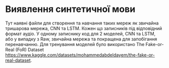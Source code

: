 # Виявлення синтетичної мови

Тут наявні файли для створення та навчання таких мереж як звичайна тришарова мережа, CNN та LSTM.
Кожен щз записників під відповідний формат аудіо. У одному записнику код для 2 моделей, CNN та LSTM, або у випадку з Raw, звичайна мережа та покращена для запобігання перенавчанню.
Для тренування моделей було використано The Fake-or-Real (FoR) Dataset https://www.kaggle.com/datasets/mohammedabdeldayem/the-fake-or-real-dataset.
